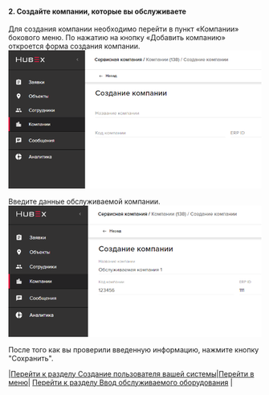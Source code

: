 #### 2. Создайте компании, которые вы обслуживаете
Для создания компании необходимо перейти в пункт «Компании» бокового меню. По нажатию на кнопку «Добавить компанию» откроется форма создания компании.
![4.png](/attachments/images/4.png)

Введите данные обслуживаемой компании.
![5.png](/attachments/images/5.png)

После того как вы проверили введенную информацию, нажмите кнопку "Сохранить".



|[Перейти к разделу Создание пользователя вашей системы](./CreatingUser.md)|[Перейти в меню](http://wiki.hubex.ru)| [Перейти к разделу Ввод обслуживаемого оборудования](./docs/CreatingObjects.md) |
